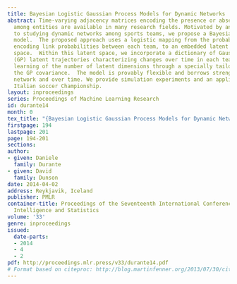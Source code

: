 ```yaml
---
title: Bayesian Logistic Gaussian Process Models for Dynamic Networks
abstract: Time-varying adjacency matrices encoding the presence or absence of a relation
  among entities are available in many research fields. Motivated by an application
  to studying dynamic networks among sports teams, we propose a Bayesian nonparametric
  model.  The proposed approach uses a logistic mapping from the probability matrix,
  encoding link probabilities between each team, to an embedded latent relational
  space.  Within this latent space, we incorporate a dictionary of Gaussian process
  (GP) latent trajectories characterizing changes over time in each team, while allowing
  learning of the number of latent dimensions through a specially tailored prior for
  the GP covariance.  The model is provably flexible and borrows strength across the
  network and over time. We provide simulation experiments and an application to the
  Italian soccer Championship.
layout: inproceedings
series: Proceedings of Machine Learning Research
id: durante14
month: 0
tex_title: "{Bayesian Logistic Gaussian Process Models for Dynamic Networks}"
firstpage: 194
lastpage: 201
page: 194-201
sections: 
author:
- given: Daniele
  family: Durante
- given: David
  family: Dunson
date: 2014-04-02
address: Reykjavik, Iceland
publisher: PMLR
container-title: Proceedings of the Seventeenth International Conference on Artificial
  Intelligence and Statistics
volume: '33'
genre: inproceedings
issued:
  date-parts:
  - 2014
  - 4
  - 2
pdf: http://proceedings.mlr.press/v33/durante14.pdf
# Format based on citeproc: http://blog.martinfenner.org/2013/07/30/citeproc-yaml-for-bibliographies/
---
```

